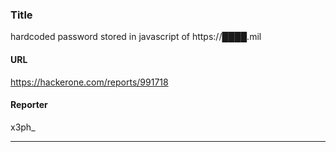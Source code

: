 ### Title
hardcoded password stored in javascript of https://████.mil
#### URL 
https://hackerone.com/reports/991718
#### Reporter 
x3ph_

---


